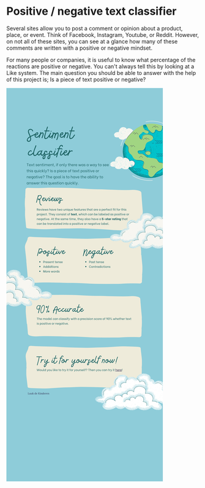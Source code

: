 # Positive / negative text classifier
Several sites allow you to post a comment or opinion about a product, place, or event. Think of Facebook, Instagram, Youtube, or Reddit. However, on not all of these sites, you can see at a glance how many of these comments are written with a positive or negative mindset. 

For many people or companies, it is useful to know what percentage of the reactions are positive or negative. You can't always tell this by looking at a Like system. The main question you should be able to answer with the help of this project is; Is a piece of text positive or negative?

![infographic](/img/infographic.jpg)